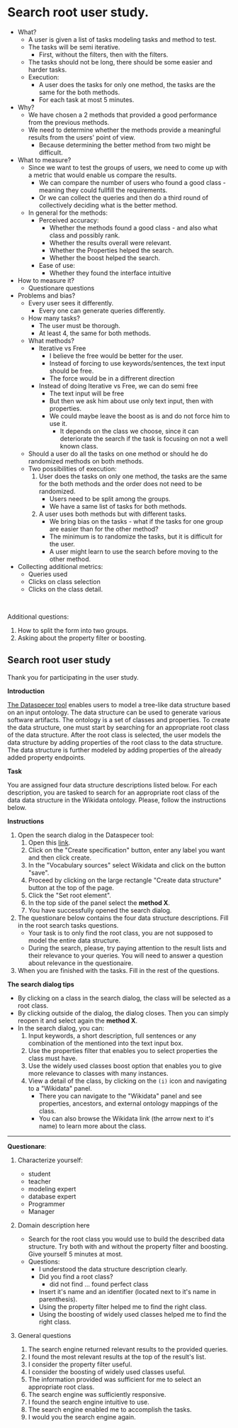 # Search root user study.

- What?
  - A user is given a list of tasks modeling tasks and method to test.
  - The tasks will be semi iterative.
    - First, without the filters, then with the filters.
  - The tasks should not be long, there should be some easier and harder tasks.  
  - Execution:
    - A user does the tasks for only one method, the tasks are the same for the both methods.
    - For each task at most 5 minutes.
- Why?
  - We have chosen a 2 methods that provided a good performance from the previous methods.
  - We need to determine whether the methods provide a meaningful results from the users' point of view.
    - Because determining the better method from two might be difficult.
- What to measure?
  - Since we want to test the groups of users, we need to come up with a metric that would enable us compare the results.
    - We can compare the number of users who found a good class - meaning they could fullfill the requirements.
    - Or we can collect the queries and then do a third round of collectively deciding what is the better method.
  - In general for the methods:
    - Perceived accuracy:
      - Whether the methods found a good class - and also what class and possibly rank.
      - Whether the results overall were relevant.
      - Whether the Properties helped the search.
      - Whether the boost helped the search.
    - Ease of use:
      - Whether they found the interface intuitive
- How to measure it?
  - Questionare questions 
- Problems and bias?
  - Every user sees it differently.
    - Every one can generate queries differently.
  - How many tasks?
    - The user must be thorough.
    - At least 4, the same for both methods.
  - What methods?
    - Iterative vs Free
      - I believe the free would be better for the user.
      - Instead of forcing to use keywords/sentences, the text input should be free.
      - The force would be in a diffrerent direction
    - Instead of doing Iterative vs Free, we can do semi free
      - The text input will be free
      - But then we ask him about use only text input, then with properties.
      - We could maybe leave the boost as is and do not force him to use it.
        - It depends on the class we choose, since it can deteriorate the search if the task is focusing on not a well known class.
  - Should a user do all the tasks on one method or should he do randomized methods on both methods.
  - Two possibilities of execution:
      1. User does the tasks on only one method, the tasks are the same for the both methods and the order does not need to be randomized.
         - Users need to be split among the groups.
         - We have a same list of tasks for both methods.
      2. A user uses both methods but with different tasks.
         - We bring bias on the tasks - what if the tasks for one group are easier than for the other method?
         - The minimum is to randomize the tasks, but it is difficult for the user.
         - A user might learn to use the search before moving to the other method.
- Collecting additional metrics:
  - Queries used
  - Clicks on class selection
  - Clicks on the class detail.

<br>

Additional questions:
 1. How to split the form into two groups.
 2. Asking about the property filter or boosting.


## Search root user study

Thank you for participating in the user study.

**Introduction**

[The Dataspecer tool](https://dataspecer.com/) enables users to model a tree-like data structure based on an input ontology.
The data structure can be used to generate various software artifacts.
The ontology is a set of classes and properties. 
To create the data structure, one must start by searching for an appropriate root class of the data structure.
After the root class is selected, the user models the data structure by adding properties of the root class to the data structure.
The data structure is further modeled by adding properties of the already added property endpoints.  

**Task**

You are assigned four data structure descriptions listed below. For each description, you are tasked to search for an appropriate root class of the data data structure in the Wikidata ontology. Please, follow the instructions below.

**Instructions**

1. Open the search dialog in the Dataspecer tool:
     1. Open this [link]().
     2. Click on the "Create specification" button, enter any label you want and then click create.
     3. In the "Vocabulary sources" select Wikidata and click on the button "save".
     4. Proceed by clicking on the large rectangle "Create data structure" button at the top of the page.
     5. Click the "Set root element".
     6. In the top side of the panel select the **method X**.
     7. You have successfully opened the search dialog.
2. The questionare below contains the four data structure descriptions. Fill in the root search tasks questions. 
   - Your task is to only find the root class, you are not supposed to model the entire data structure.
   - During the search, please, try paying attention to the result lists and their relevance to your queries. You will need to answer a question about relevance in the questionaire.
3. When you are finished with the tasks. Fill in the rest of the questions.

**The search dialog tips**

  - By clicking on a class in the search dialog, the class will be selected as a root class.
  - By clicking outside of the dialog, the dialog closes. Then you can simply reopen it and select again the **method X**.
  - In the search dialog, you can:
    1. Input keywords, a short description, full sentences or any combination of the mentioned into the text input box.
    2. Use the properties filter that enables you to select properties the class must have.
    3. Use the widely used classes boost option that enables you to give more relevance to classes with many instances.
    4. View a detail of the class, by clicking on the `(i)` icon and navigating to a "Wikidata" panel.
       - There you can navigate to the "Wikidata" panel and see properties, ancestors, and external ontology mappings of the class.
       - You can also browse the Wikidata link (the arrow next to it's name) to learn more about the class. 

---------------

**Questionare**:
 1. Characterize yourself:
       - student
       - teacher
       - modeling expert
       - database expert
       - Programmer
       - Manager
 2. Domain description here
    - Search for the root class you would use to build the described data structure. Try both with and without the property filter and boosting. Give yourself 5 minutes at most.
    - Questions:
        - I understood the data structure description clearly.
        - Did you find a root class?
            -  did not find ... found perfect class
        - Insert it's name and an identifier (located next to it's name in parenthesis). 
        - Using the property filter helped me to find the right class.
        - Using the boosting of widely used classes helped me to find the right class.

1. General questions
    1. The search engine returned relevant results to the provided queries.
    2. I found the most relevant results at the top of the result's list.
    3. I consider the property filter useful.
    4. I consider the boosting of widely used classes useful.
    5. The information provided was sufficient for me to select an appropriate root class.
    6. The search engine was sufficiently responsive.
    7. I found the search engine intuitive to use. 
    8. The search engine enabled me to accomplish the tasks.
    9. I would you the search engine again.
  


